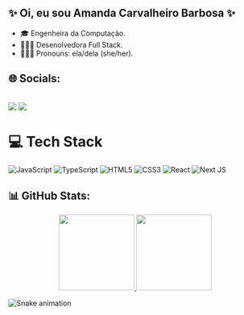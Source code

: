 ## ✨  Oi, eu sou Amanda Carvalheiro Barbosa ✨
- 🎓 Engenheira da Computação.
- 👩🏻‍💻 Desenolvedora Full Stack.
- 🙋🏻‍♀️ Pronouns: ela/dela (she/her).

## 🌐 Socials:
<div>
  </br>
  <a href="https://www.instagram.com/amandacarvalheirobarbosa/" target="_blank"><img src="https://img.shields.io/badge/-Instagram-%23E4405F?style=for-the-badge&logo=instagram&logoColor=white" target="_blank"></a>
  <a href="https://www.linkedin.com/in/amanda-carvalheiro-barbosa-a2060910a/" target="_blank"><img src="https://img.shields.io/badge/-LinkedIn-%230077B5?style=for-the-badge&logo=linkedin&logoColor=white" target="_blank"></a> 
</div>

# 💻 Tech Stack
![JavaScript](https://img.shields.io/badge/javascript-%23323330.svg?style=for-the-badge&logo=javascript&logoColor=%23F7DF1E) 
![TypeScript](https://img.shields.io/badge/typescript-%23007ACC.svg?style=for-the-badge&logo=typescript&logoColor=white) 
![HTML5](https://img.shields.io/badge/html5-%23E34F26.svg?style=for-the-badge&logo=html5&logoColor=white) 
![CSS3](https://img.shields.io/badge/css3-%231572B6.svg?style=for-the-badge&logo=css3&logoColor=white) 
![React](https://img.shields.io/badge/react-%2320232a.svg?style=for-the-badge&logo=react&logoColor=%2361DAFB) 
![Next JS](https://img.shields.io/badge/Next-black?style=for-the-badge&logo=next.js&logoColor=white) 


## 📊 GitHub Stats:
<div align="center">
  <a href="https://github.com/amandacarvalheirobarbosa">
    <img height="150em" src="https://github-readme-stats.vercel.app/api?username=amandacarvalheirobarbosa&show_icons=true&theme=dracula&include_all_commits=true&count_private=true"/>
    <img height="150em" src="https://github-readme-stats.vercel.app/api/top-langs/?username=amandacarvalheirobarbosa&layout=compact&langs_count=7&theme=dracula"/>
  </a> 
</div>

![Snake animation](https://github.com/amandacarvalheirobarbosa/amandacarvalheirobarbosa/blob/output/github-contribution-grid-snake.svg) 

